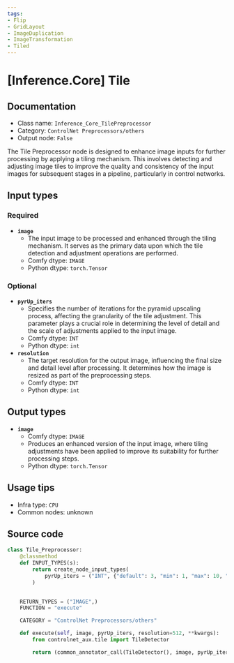 ```yaml
---
tags:
- Flip
- GridLayout
- ImageDuplication
- ImageTransformation
- Tiled
---
```


# [Inference.Core] Tile
## Documentation
- Class name: `Inference_Core_TilePreprocessor`
- Category: `ControlNet Preprocessors/others`
- Output node: `False`

The Tile Preprocessor node is designed to enhance image inputs for further processing by applying a tiling mechanism. This involves detecting and adjusting image tiles to improve the quality and consistency of the input images for subsequent stages in a pipeline, particularly in control networks.
## Input types
### Required
- **`image`**
    - The input image to be processed and enhanced through the tiling mechanism. It serves as the primary data upon which the tile detection and adjustment operations are performed.
    - Comfy dtype: `IMAGE`
    - Python dtype: `torch.Tensor`
### Optional
- **`pyrUp_iters`**
    - Specifies the number of iterations for the pyramid upscaling process, affecting the granularity of the tile adjustment. This parameter plays a crucial role in determining the level of detail and the scale of adjustments applied to the input image.
    - Comfy dtype: `INT`
    - Python dtype: `int`
- **`resolution`**
    - The target resolution for the output image, influencing the final size and detail level after processing. It determines how the image is resized as part of the preprocessing steps.
    - Comfy dtype: `INT`
    - Python dtype: `int`
## Output types
- **`image`**
    - Comfy dtype: `IMAGE`
    - Produces an enhanced version of the input image, where tiling adjustments have been applied to improve its suitability for further processing steps.
    - Python dtype: `torch.Tensor`
## Usage tips
- Infra type: `CPU`
- Common nodes: unknown


## Source code
```python
class Tile_Preprocessor:
    @classmethod
    def INPUT_TYPES(s):
        return create_node_input_types(
            pyrUp_iters = ("INT", {"default": 3, "min": 1, "max": 10, "step": 1})
        )
        

    RETURN_TYPES = ("IMAGE",)
    FUNCTION = "execute"

    CATEGORY = "ControlNet Preprocessors/others"

    def execute(self, image, pyrUp_iters, resolution=512, **kwargs):
        from controlnet_aux.tile import TileDetector

        return (common_annotator_call(TileDetector(), image, pyrUp_iters=pyrUp_iters, resolution=resolution),)

```
